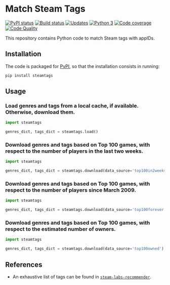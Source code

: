 # Match Steam Tags

[![PyPI status][pypi-image]][pypi]
[![Build status][build-image]][build]
[![Updates][dependency-image]][pyup]
[![Python 3][python3-image]][pyup]
[![Code coverage][codecov-image]][codecov]
[![Code Quality][codacy-image]][codacy]

This repository contains Python code to match Steam tags with appIDs.

## Installation

The code is packaged for [PyPI](https://pypi.org/project/steamtags/), so that the installation consists in running:

```bash
pip install steamtags
```

## Usage

### Load genres and tags from a local cache, if available. Otherwise, download them.

```python
import steamtags

genres_dict, tags_dict = steamtags.load()
```

### Download genres and tags based on Top 100 games, with respect to the number of players in the last two weeks.

```python
import steamtags

genres_dict, tags_dict = steamtags.download(data_source='top100in2weeks')
```

### Download genres and tags based on Top 100 games, with respect to the number of players since March 2009.

```python
import steamtags

genres_dict, tags_dict = steamtags.download(data_source='top100forever')
```

### Download genres and tags based on Top 100 games, with respect to the estimated number of owners.

```python
import steamtags

genres_dict, tags_dict = steamtags.download(data_source='top100owned')
```

## References

-   An exhaustive list of tags can be found in [`steam-labs-recommender`](https://github.com/woctezuma/steam-labs-recommender).

<!-- Definitions -->

[pypi]: https://pypi.python.org/pypi/steamtags
[pypi-image]: https://badge.fury.io/py/steamtags.svg

[build]: <https://travis-ci.org/woctezuma/match-steam-tags>
[build-image]: <https://travis-ci.org/woctezuma/match-steam-tags.svg?branch=master>

[pyup]: <https://pyup.io/repos/github/woctezuma/match-steam-tags/>
[dependency-image]: <https://pyup.io/repos/github/woctezuma/match-steam-tags/shield.svg>
[python3-image]: <https://pyup.io/repos/github/woctezuma/match-steam-tags/python-3-shield.svg>

[codecov]: <https://codecov.io/gh/woctezuma/match-steam-tags>
[codecov-image]: <https://codecov.io/gh/woctezuma/match-steam-tags/branch/master/graph/badge.svg>

[codacy]: <https://www.codacy.com/app/woctezuma/match-steam-tags>
[codacy-image]: <https://api.codacy.com/project/badge/Grade/99ed16e3606947e391ace1e1910305c4>
